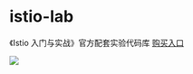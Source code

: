 # istio-lab




《Istio 入门与实战》官方配套实验代码库 [购买入口](https://item.jd.com/12601120.html)

![](images/book.jpg)
